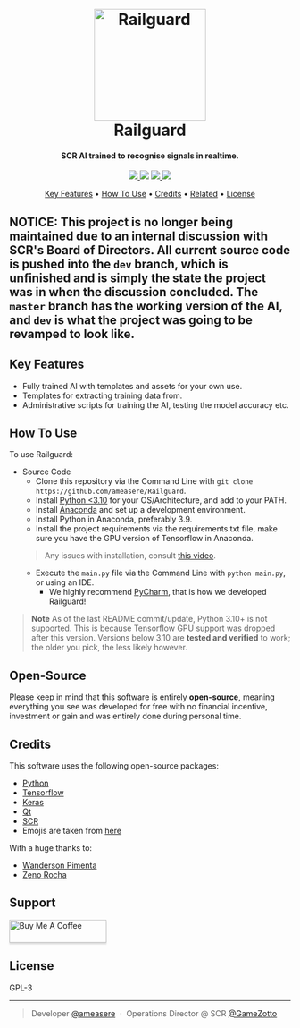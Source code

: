 
<h1 align="center">
  <br>
  <a href="https://github.com/ameasere/Railguard/"><img src="https://i.imgur.com/st9uOl3.png" alt="Railguard" width="200"></a>
  <br>
  Railguard
  <br>
</h1>

<h4 align="center">SCR AI trained to recognise signals in realtime.</h4>

<p align="center">
  <a href="https://github.com/ameasere/Railguard/releases">
    <img src="https://img.shields.io/github/v/release/ameasere/Railguard?label=Release&logo=GitHub&sort=semver&style=for-the-badge">
  </a>
  <a href="https://github.com/ameasere/Railguard/branches"><img src="https://img.shields.io/github/last-commit/ameasere/Railguard?logo=GitHub&style=for-the-badge"></a>
  <a href="https://github.com/ameasere/Railguard/releases/tag/0.0.5">
      <img src="https://img.shields.io/github/repo-size/ameasere/Railguard?logo=GitHub&style=for-the-badge">
  </a>
  <a href="https://github.com/ameasere/Railguard/blob/main/main.py">
    <img src="https://img.shields.io/github/license/ameasere/Railguard?style=for-the-badge">
  </a>
</p>

<p align="center">
  <a href="#key-features">Key Features</a> •
  <a href="#how-to-use">How To Use</a> •
  <a href="#credits">Credits</a> •
  <a href="#related">Related</a> •
  <a href="#license">License</a>
</p>

## NOTICE: This project is no longer being maintained due to an internal discussion with SCR's Board of Directors. All current source code is pushed into the `dev` branch, which is unfinished and is simply the state the project was in when the discussion concluded. The `master` branch has the working version of the AI, and `dev` is what the project was going to be revamped to look like.

## Key Features

* Fully trained AI with templates and assets for your own use.
* Templates for extracting training data from.
* Administrative scripts for training the AI, testing the model accuracy etc.

## How To Use

To use Railguard:

* Source Code
  - Clone this repository via the Command Line with `git clone https://github.com/ameasere/Railguard`.
  - Install [Python <3.10](https://python.org) for your OS/Architecture, and add to your PATH.
  - Install [Anaconda](https://www.anaconda.com/) and set up a development environment.
  - Install Python in Anaconda, preferably 3.9.
  - Install the project requirements via the requirements.txt file, make sure you have the GPU
  version of Tensorflow in Anaconda.
  > Any issues with installation, consult [this video](https://www.youtube.com/watch?v=w2bRDhmkh2s).
  - Execute the `main.py` file via the Command Line with `python main.py`, or using an IDE.
    - We highly recommend [PyCharm](https://www.jetbrains.com/pycharm/), that is how we developed Railguard!



> **Note**
> As of the last README commit/update, Python 3.10+ is not supported. This is because Tensorflow GPU support was dropped after this version. Versions below 3.10 are **tested and verified** to work; the older you pick, the less likely however.

## Open-Source

Please keep in mind that this software is entirely **open-source**, meaning everything you see was developed for free with no financial incentive, investment or gain and was entirely done during personal time.

## Credits

This software uses the following open-source packages:

- [Python](https://python.org/)
- [Tensorflow](https://www.tensorflow.org/)
- [Keras](https://keras.io/)
- [Qt](https://qt.io)
- [SCR](https://stepfordcountyrailway.co.uk/)
- Emojis are taken from [here](https://github.com/arvida/emoji-cheat-sheet.com)

With a huge thanks to:

- [Wanderson Pimenta](https://github.com/Wanderson-Magalhaes)
- [Zeno Rocha](https://zenorocha.com/)

## Support

<a href="paypal.me/leighdb" target="_blank"><img src="https://www.buymeacoffee.com/assets/img/custom_images/purple_img.png" alt="Buy Me A Coffee" style="height: 41px !important;width: 174px !important;box-shadow: 0px 3px 2px 0px rgba(190, 190, 190, 0.5) !important;-webkit-box-shadow: 0px 3px 2px 0px rgba(190, 190, 190, 0.5) !important;" ></a>

## License

GPL-3 

---

> Developer [@ameasere](https://github.com/ameasere) &nbsp;&middot;&nbsp; Operations Director @ SCR [@GameZotto](https://www.roblox.com/users/534542358/profile)

